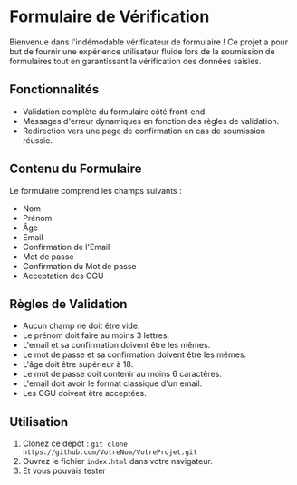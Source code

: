 # Formulaire de Vérification

Bienvenue dans l'indémodable vérificateur de formulaire ! Ce projet a pour but de fournir une expérience utilisateur fluide lors de la soumission de formulaires tout en garantissant la vérification des données saisies.

## Fonctionnalités

- Validation complète du formulaire côté front-end.
- Messages d'erreur dynamiques en fonction des règles de validation.
- Redirection vers une page de confirmation en cas de soumission réussie.

## Contenu du Formulaire

Le formulaire comprend les champs suivants :

- Nom
- Prénom
- Âge
- Email
- Confirmation de l'Email
- Mot de passe
- Confirmation du Mot de passe
- Acceptation des CGU

## Règles de Validation

- Aucun champ ne doit être vide.
- Le prénom doit faire au moins 3 lettres.
- L'email et sa confirmation doivent être les mêmes.
- Le mot de passe et sa confirmation doivent être les mêmes.
- L'âge doit être supérieur à 18.
- Le mot de passe doit contenir au moins 6 caractères.
- L'email doit avoir le format classique d'un email.
- Les CGU doivent être acceptées.

## Utilisation

1. Clonez ce dépôt : `git clone https://github.com/VotreNom/VotreProjet.git`
2. Ouvrez le fichier `index.html` dans votre navigateur.
3. Et vous pouvais tester
